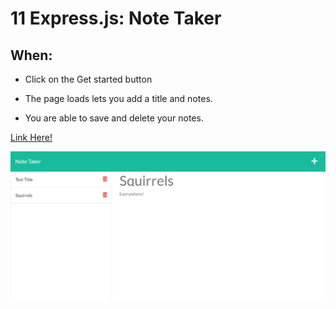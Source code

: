 # 11 Express.js: Note Taker

## When:

* Click on the Get started button

* The page loads lets you add a title and notes.

* You are able to save and delete your notes.


[Link Here!](https://no-ted.herokuapp.com/)

![Screenshot of Note Taker.](./public/assets/images/noteTaker.png)
